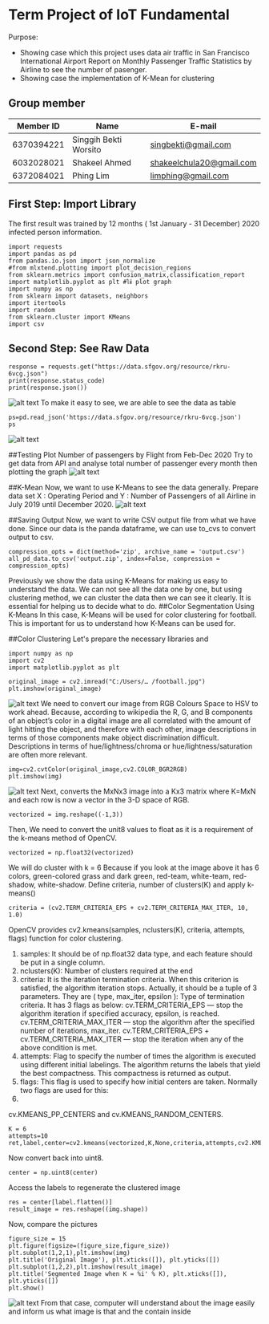 
# Term Project of IoT Fundamental
Purpose: 
- Showing case which this project uses data air traffic in San Francisco International Airport Report on Monthly Passenger Traffic Statistics by Airline to see the number of pasenger.
- Showing case the implementation of K-Mean for clustering

## Group member

|  Member ID     |              Name             |        E-mail				|                         
|----------------|-------------------------------|------------------------------|
|6370394221      |Singgih Bekti Worsito			 |singbekti@gmail.com      	   	|
|6032028021      |Shakeel Ahmed        			 |shakeelchula20@gmail.com     	|
|6372084021      |Phing Lim            		 	 |limphing@gmail.com			|

## First Step: Import Library
The first result was trained by 12 months ( 1st January - 31 December) 2020 infected person information.
```
import requests
import pandas as pd
from pandas.io.json import json_normalize
#from mlxtend.plotting import plot_decision_regions
from sklearn.metrics import confusion_matrix,classification_report
import matplotlib.pyplot as plt #ใช้ plot graph
import numpy as np
from sklearn import datasets, neighbors
import itertools
import random
from sklearn.cluster import KMeans
import csv
```
## Second Step: See Raw Data
```
response = requests.get("https://data.sfgov.org/resource/rkru-6vcg.json")
print(response.status_code)
print(response.json())
```
![alt text](pictures/1.json-data.png)
To make it easy to see, we are able to see the data as table
```
ps=pd.read_json('https://data.sfgov.org/resource/rkru-6vcg.json')
ps
```
![alt text](pictures/2.table.png)

##Testing Plot Number of passengers by Flight from Feb-Dec 2020
Try to get data from API and analyse total number of passenger every month then plotting the graph
![alt text](pictures/3.graph.png)

##K-Mean
Now, we want to use K-Means to see the data generally. 
Prepare data set X : Operating Period and Y : Number of Passengers of all Airline in July 2019 until December 2020. 
![alt text](pictures/4.kmean.png)

##Saving Output
Now, we want to write CSV output file from what we have done.
Since our data is the panda dataframe, we can use to_cvs to convert output to csv.
```
compression_opts = dict(method='zip', archive_name = 'output.csv')
all_pd_data.to_csv('output.zip', index=False, compression = compression_opts)
```

Previously we show the data using K-Means for making us easy to understand the data. We can not see all the data one by one, but using clustering method, we can cluster the data then we can see it clearly. It is essential for helping us to decide what to do.
##Color Segmentation Using K-Means
In this case, K-Means will be used for color clustering for football. This is important for us to understand how K-Means can be used for.

##Color Clustering
Let's prepare the necessary libraries and 
```
import numpy as np
import cv2
import matplotlib.pyplot as plt

original_image = cv2.imread("C:/Users/… /football.jpg") 
plt.imshow(original_image)
```
![alt text](pictures/5.football.png)
We need to convert our image from RGB Colours Space to HSV to work ahead.
Because, according to wikipedia the R, G, and B components of an object’s color in a digital image are all correlated with the amount of light hitting the object, and therefore with each other, image descriptions in terms of those components make object discrimination difficult. Descriptions in terms of hue/lightness/chroma or hue/lightness/saturation are often more relevant.
```
img=cv2.cvtColor(original_image,cv2.COLOR_BGR2RGB)
plt.imshow(img)
```
![alt text](pictures/6.fb.png)
Next, converts the MxNx3 image into a Kx3 matrix where K=MxN and each row is now a vector in the 3-D space of RGB.
```
vectorized = img.reshape((-1,3))
```
Then, We need to convert the unit8 values to float as it is a requirement of the k-means method of OpenCV.
```
vectorized = np.float32(vectorized)
```
We will do cluster with k = 6
Because if you look at the image above it has 6 colors, green-colored grass and dark green, red-team, white-team, red-shadow, white-shadow.
Define criteria, number of clusters(K) and apply k-means()
```
criteria = (cv2.TERM_CRITERIA_EPS + cv2.TERM_CRITERIA_MAX_ITER, 10, 1.0)
```
OpenCV provides cv2.kmeans(samples, nclusters(K), criteria, attempts, flags) function for color clustering.
1.	samples: It should be of np.float32 data type, and each feature should be put in a single column.
2.	nclusters(K): Number of clusters required at the end
3.	criteria: It is the iteration termination criteria. When this criterion is satisfied, the algorithm iteration stops.
Actually, it should be a tuple of 3 parameters. They are ( type, max_iter, epsilon ):
Type of termination criteria. It has 3 flags as below:
cv.TERM_CRITERIA_EPS — stop the algorithm iteration if specified accuracy, epsilon, is reached.
cv.TERM_CRITERIA_MAX_ITER — stop the algorithm after the specified number of iterations, max_iter.
cv.TERM_CRITERIA_EPS + cv.TERM_CRITERIA_MAX_ITER — stop the iteration when any of the above condition is met.
4.	attempts: Flag to specify the number of times the algorithm is executed using different initial labelings. The algorithm returns the labels that yield the best compactness. This compactness is returned as output.
5.	flags: This flag is used to specify how initial centers are taken. Normally two flags are used for this:
6.	
cv.KMEANS_PP_CENTERS and cv.KMEANS_RANDOM_CENTERS.
```
K = 6
attempts=10
ret,label,center=cv2.kmeans(vectorized,K,None,criteria,attempts,cv2.KMEANS_PP_CENTERS)
```
Now convert back into uint8.
```
center = np.uint8(center)
```
Access the labels to regenerate the clustered image
```
res = center[label.flatten()]
result_image = res.reshape((img.shape))
```
Now, compare the pictures
```
figure_size = 15
plt.figure(figsize=(figure_size,figure_size))
plt.subplot(1,2,1),plt.imshow(img)
plt.title('Original Image'), plt.xticks([]), plt.yticks([])
plt.subplot(1,2,2),plt.imshow(result_image)
plt.title('Segmented Image when K = %i' % K), plt.xticks([]), plt.yticks([])
plt.show()
```
![alt text](pictures/7.compare.png)
From that case, computer will understand about the image easily and inform us what image is that and the contain inside
